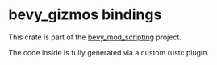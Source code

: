 # bevy_gizmos bindings
This crate is part of the [bevy_mod_scripting](http://github.com/makspll/bevy_mod_scripting) project.

The code inside is fully generated via a custom rustc plugin.